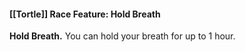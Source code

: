 #### [[Tortle]] Race Feature: Hold Breath

**Hold Breath.** You can hold your breath for up to 1 hour.